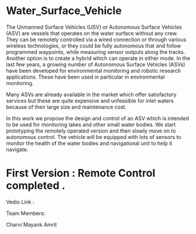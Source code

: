 # Water_Surface_Vehicle
The Unmanned Surface Vehicles (USV) or Autonomous Surface Vehicles (ASV) are vessels that operates on the water surface without any crew. They can be remotely controlled via a wired connection or through various wireless technologies, or they could be fully autonomous that and follow programmed waypoints, while measuring sensor outputs along the tracks. Another option is to create a hybrid which can operate in either mode. In the last few years, a growing number of Autonomous Surface Vehicles (ASVs) have been developed for environmental monitoring and robotic research applications. These have been used in particular in environmental monitoring.

Many ASVs are already available in the market which offer satisfactory services but these are quite expensive and unfeasible for inlet waters because of their large size and maintenance cost.

In this work we propose the design and control of an ASV which is intended to be used for monitoring lakes and other small water bodies. We start prototyping the remotely operated version and then slowly move on to autonomous control. The vehicle will be equipped with lots of sensors to monitor the health of the water bodies and navigational unit to help it navigate.
# First Version : Remote Control completed .
Vedio Link : 

Team Members:

Charvi 
Mayank 
Amrit
